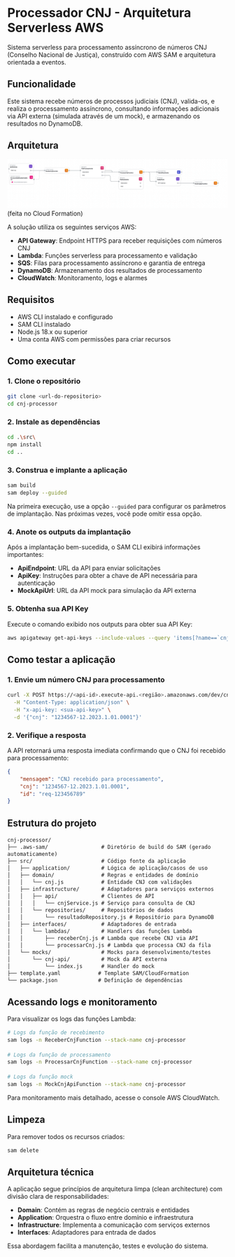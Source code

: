 # Processador CNJ - Arquitetura Serverless AWS

Sistema serverless para processamento assíncrono de números CNJ (Conselho Nacional de Justiça), construído com AWS SAM e arquitetura orientada a eventos.

## Funcionalidade

Este sistema recebe números de processos judiciais (CNJ), valida-os, e realiza o processamento assíncrono, consultando informações adicionais via API externa (simulada através de um mock), e armazenando os resultados no DynamoDB.

## Arquitetura

![Diagrama de Infraestrutura](./infrastructure-composer-cnj-processor.yaml.png)
(feita no Cloud Formation)

A solução utiliza os seguintes serviços AWS:

- **API Gateway**: Endpoint HTTPS para receber requisições com números CNJ
- **Lambda**: Funções serverless para processamento e validação
- **SQS**: Filas para processamento assíncrono e garantia de entrega
- **DynamoDB**: Armazenamento dos resultados de processamento
- **CloudWatch**: Monitoramento, logs e alarmes

## Requisitos

- AWS CLI instalado e configurado
- SAM CLI instalado
- Node.js 18.x ou superior
- Uma conta AWS com permissões para criar recursos

## Como executar

### 1. Clone o repositório

```bash
git clone <url-do-repositorio>
cd cnj-processor
```

### 2. Instale as dependências

```bash
cd .\src\
npm install
cd ..
```

### 3. Construa e implante a aplicação

```bash
sam build
sam deploy --guided
```

Na primeira execução, use a opção `--guided` para configurar os parâmetros de implantação. Nas próximas vezes, você pode omitir essa opção.

### 4. Anote os outputs da implantação

Após a implantação bem-sucedida, o SAM CLI exibirá informações importantes:

- **ApiEndpoint**: URL da API para enviar solicitações
- **ApiKey**: Instruções para obter a chave de API necessária para autenticação
- **MockApiUrl**: URL da API mock para simulação da API externa

### 5. Obtenha sua API Key

Execute o comando exibido nos outputs para obter sua API Key:

```bash
aws apigateway get-api-keys --include-values --query 'items[?name==`cnj-api-key`].value' --output text
```

## Como testar a aplicação

### 1. Envie um número CNJ para processamento

```bash
curl -X POST https://<api-id>.execute-api.<região>.amazonaws.com/dev/cnj \
  -H "Content-Type: application/json" \
  -H "x-api-key: <sua-api-key>" \
  -d '{"cnj": "1234567-12.2023.1.01.0001"}'
```

### 2. Verifique a resposta

A API retornará uma resposta imediata confirmando que o CNJ foi recebido para processamento:

```json
{
	"mensagem": "CNJ recebido para processamento",
	"cnj": "1234567-12.2023.1.01.0001",
	"id": "req-123456789"
}
```


## Estrutura do projeto

```
cnj-processor/
├── .aws-sam/                 # Diretório de build do SAM (gerado automaticamente)
├── src/                      # Código fonte da aplicação
│   ├── application/          # Lógica de aplicação/casos de uso
│   ├── domain/               # Regras e entidades de domínio
│   │   └── cnj.js            # Entidade CNJ com validações
│   ├── infrastructure/       # Adaptadores para serviços externos
│   │   ├── api/              # Clientes de API
│   │   │   └── cnjService.js # Serviço para consulta de CNJ
│   │   └── repositories/     # Repositórios de dados
│   │       └── resultadoRepository.js # Repositório para DynamoDB
│   ├── interfaces/           # Adaptadores de entrada
│   │   └── lambdas/          # Handlers das funções Lambda
│   │       ├── receberCnj.js # Lambda que recebe CNJ via API
│   │       └── processarCnj.js # Lambda que processa CNJ da fila
│   └── mocks/                # Mocks para desenvolvimento/testes
│       └── cnj-api/          # Mock da API externa
│           └── index.js      # Handler do mock
├── template.yaml            # Template SAM/CloudFormation
└── package.json             # Definição de dependências
```




## Acessando logs e monitoramento

Para visualizar os logs das funções Lambda:

```bash
# Logs da função de recebimento
sam logs -n ReceberCnjFunction --stack-name cnj-processor

# Logs da função de processamento
sam logs -n ProcessarCnjFunction --stack-name cnj-processor

# Logs da função mock
sam logs -n MockCnjApiFunction --stack-name cnj-processor
```

Para monitoramento mais detalhado, acesse o console AWS CloudWatch.

## Limpeza

Para remover todos os recursos criados:

```bash
sam delete
```

## Arquitetura técnica

A aplicação segue princípios de arquitetura limpa (clean architecture) com divisão clara de responsabilidades:

- **Domain**: Contém as regras de negócio centrais e entidades
- **Application**: Orquestra o fluxo entre domínio e infraestrutura
- **Infrastructure**: Implementa a comunicação com serviços externos
- **Interfaces**: Adaptadores para entrada de dados

Essa abordagem facilita a manutenção, testes e evolução do sistema.
